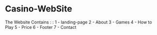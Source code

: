 # Casino-WebSite
The Website Contains : : 1 - landing-page 2 - About 3 - Games 4 - How to Play 5 - Price 6 - Footer 7 - Contact
